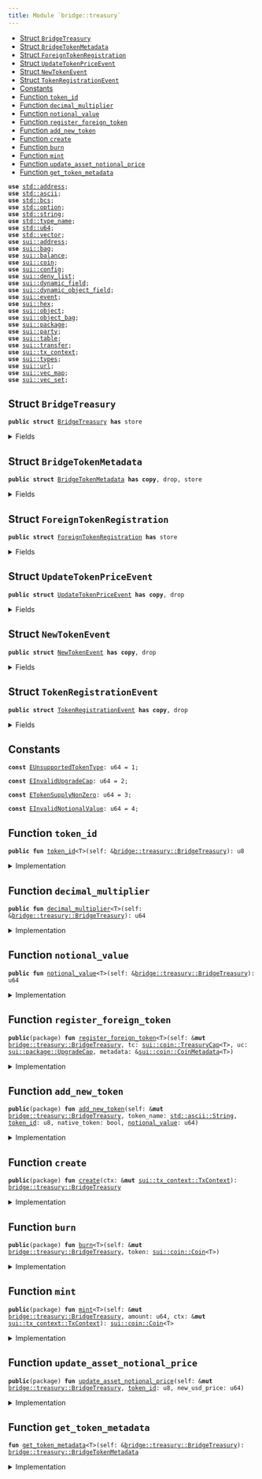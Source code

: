 ```yaml
---
title: Module `bridge::treasury`
---
```




-  [Struct `BridgeTreasury`](#bridge_treasury_BridgeTreasury)
-  [Struct `BridgeTokenMetadata`](#bridge_treasury_BridgeTokenMetadata)
-  [Struct `ForeignTokenRegistration`](#bridge_treasury_ForeignTokenRegistration)
-  [Struct `UpdateTokenPriceEvent`](#bridge_treasury_UpdateTokenPriceEvent)
-  [Struct `NewTokenEvent`](#bridge_treasury_NewTokenEvent)
-  [Struct `TokenRegistrationEvent`](#bridge_treasury_TokenRegistrationEvent)
-  [Constants](#@Constants_0)
-  [Function `token_id`](#bridge_treasury_token_id)
-  [Function `decimal_multiplier`](#bridge_treasury_decimal_multiplier)
-  [Function `notional_value`](#bridge_treasury_notional_value)
-  [Function `register_foreign_token`](#bridge_treasury_register_foreign_token)
-  [Function `add_new_token`](#bridge_treasury_add_new_token)
-  [Function `create`](#bridge_treasury_create)
-  [Function `burn`](#bridge_treasury_burn)
-  [Function `mint`](#bridge_treasury_mint)
-  [Function `update_asset_notional_price`](#bridge_treasury_update_asset_notional_price)
-  [Function `get_token_metadata`](#bridge_treasury_get_token_metadata)


<pre><code><b>use</b> <a href="../std/address.md#std_address">std::address</a>;
<b>use</b> <a href="../std/ascii.md#std_ascii">std::ascii</a>;
<b>use</b> <a href="../std/bcs.md#std_bcs">std::bcs</a>;
<b>use</b> <a href="../std/option.md#std_option">std::option</a>;
<b>use</b> <a href="../std/string.md#std_string">std::string</a>;
<b>use</b> <a href="../std/type_name.md#std_type_name">std::type_name</a>;
<b>use</b> <a href="../std/u64.md#std_u64">std::u64</a>;
<b>use</b> <a href="../std/vector.md#std_vector">std::vector</a>;
<b>use</b> <a href="../sui/address.md#sui_address">sui::address</a>;
<b>use</b> <a href="../sui/bag.md#sui_bag">sui::bag</a>;
<b>use</b> <a href="../sui/balance.md#sui_balance">sui::balance</a>;
<b>use</b> <a href="../sui/coin.md#sui_coin">sui::coin</a>;
<b>use</b> <a href="../sui/config.md#sui_config">sui::config</a>;
<b>use</b> <a href="../sui/deny_list.md#sui_deny_list">sui::deny_list</a>;
<b>use</b> <a href="../sui/dynamic_field.md#sui_dynamic_field">sui::dynamic_field</a>;
<b>use</b> <a href="../sui/dynamic_object_field.md#sui_dynamic_object_field">sui::dynamic_object_field</a>;
<b>use</b> <a href="../sui/event.md#sui_event">sui::event</a>;
<b>use</b> <a href="../sui/hex.md#sui_hex">sui::hex</a>;
<b>use</b> <a href="../sui/object.md#sui_object">sui::object</a>;
<b>use</b> <a href="../sui/object_bag.md#sui_object_bag">sui::object_bag</a>;
<b>use</b> <a href="../sui/package.md#sui_package">sui::package</a>;
<b>use</b> <a href="../sui/party.md#sui_party">sui::party</a>;
<b>use</b> <a href="../sui/table.md#sui_table">sui::table</a>;
<b>use</b> <a href="../sui/transfer.md#sui_transfer">sui::transfer</a>;
<b>use</b> <a href="../sui/tx_context.md#sui_tx_context">sui::tx_context</a>;
<b>use</b> <a href="../sui/types.md#sui_types">sui::types</a>;
<b>use</b> <a href="../sui/url.md#sui_url">sui::url</a>;
<b>use</b> <a href="../sui/vec_map.md#sui_vec_map">sui::vec_map</a>;
<b>use</b> <a href="../sui/vec_set.md#sui_vec_set">sui::vec_set</a>;
</code></pre>



<a name="bridge_treasury_BridgeTreasury"></a>

## Struct `BridgeTreasury`



<pre><code><b>public</b> <b>struct</b> <a href="../bridge/treasury.md#bridge_treasury_BridgeTreasury">BridgeTreasury</a> <b>has</b> store
</code></pre>



<details>
<summary>Fields</summary>


<dl>
<dt>
<code>treasuries: <a href="../sui/object_bag.md#sui_object_bag_ObjectBag">sui::object_bag::ObjectBag</a></code>
</dt>
<dd>
</dd>
<dt>
<code>supported_tokens: <a href="../sui/vec_map.md#sui_vec_map_VecMap">sui::vec_map::VecMap</a>&lt;<a href="../std/type_name.md#std_type_name_TypeName">std::type_name::TypeName</a>, <a href="../bridge/treasury.md#bridge_treasury_BridgeTokenMetadata">bridge::treasury::BridgeTokenMetadata</a>&gt;</code>
</dt>
<dd>
</dd>
<dt>
<code>id_token_type_map: <a href="../sui/vec_map.md#sui_vec_map_VecMap">sui::vec_map::VecMap</a>&lt;u8, <a href="../std/type_name.md#std_type_name_TypeName">std::type_name::TypeName</a>&gt;</code>
</dt>
<dd>
</dd>
<dt>
<code>waiting_room: <a href="../sui/bag.md#sui_bag_Bag">sui::bag::Bag</a></code>
</dt>
<dd>
</dd>
</dl>


</details>

<a name="bridge_treasury_BridgeTokenMetadata"></a>

## Struct `BridgeTokenMetadata`



<pre><code><b>public</b> <b>struct</b> <a href="../bridge/treasury.md#bridge_treasury_BridgeTokenMetadata">BridgeTokenMetadata</a> <b>has</b> <b>copy</b>, drop, store
</code></pre>



<details>
<summary>Fields</summary>


<dl>
<dt>
<code>id: u8</code>
</dt>
<dd>
</dd>
<dt>
<code><a href="../bridge/treasury.md#bridge_treasury_decimal_multiplier">decimal_multiplier</a>: u64</code>
</dt>
<dd>
</dd>
<dt>
<code><a href="../bridge/treasury.md#bridge_treasury_notional_value">notional_value</a>: u64</code>
</dt>
<dd>
</dd>
<dt>
<code>native_token: bool</code>
</dt>
<dd>
</dd>
</dl>


</details>

<a name="bridge_treasury_ForeignTokenRegistration"></a>

## Struct `ForeignTokenRegistration`



<pre><code><b>public</b> <b>struct</b> <a href="../bridge/treasury.md#bridge_treasury_ForeignTokenRegistration">ForeignTokenRegistration</a> <b>has</b> store
</code></pre>



<details>
<summary>Fields</summary>


<dl>
<dt>
<code>type_name: <a href="../std/type_name.md#std_type_name_TypeName">std::type_name::TypeName</a></code>
</dt>
<dd>
</dd>
<dt>
<code>uc: <a href="../sui/package.md#sui_package_UpgradeCap">sui::package::UpgradeCap</a></code>
</dt>
<dd>
</dd>
<dt>
<code>decimal: u8</code>
</dt>
<dd>
</dd>
</dl>


</details>

<a name="bridge_treasury_UpdateTokenPriceEvent"></a>

## Struct `UpdateTokenPriceEvent`



<pre><code><b>public</b> <b>struct</b> <a href="../bridge/treasury.md#bridge_treasury_UpdateTokenPriceEvent">UpdateTokenPriceEvent</a> <b>has</b> <b>copy</b>, drop
</code></pre>



<details>
<summary>Fields</summary>


<dl>
<dt>
<code><a href="../bridge/treasury.md#bridge_treasury_token_id">token_id</a>: u8</code>
</dt>
<dd>
</dd>
<dt>
<code>new_price: u64</code>
</dt>
<dd>
</dd>
</dl>


</details>

<a name="bridge_treasury_NewTokenEvent"></a>

## Struct `NewTokenEvent`



<pre><code><b>public</b> <b>struct</b> <a href="../bridge/treasury.md#bridge_treasury_NewTokenEvent">NewTokenEvent</a> <b>has</b> <b>copy</b>, drop
</code></pre>



<details>
<summary>Fields</summary>


<dl>
<dt>
<code><a href="../bridge/treasury.md#bridge_treasury_token_id">token_id</a>: u8</code>
</dt>
<dd>
</dd>
<dt>
<code>type_name: <a href="../std/type_name.md#std_type_name_TypeName">std::type_name::TypeName</a></code>
</dt>
<dd>
</dd>
<dt>
<code>native_token: bool</code>
</dt>
<dd>
</dd>
<dt>
<code><a href="../bridge/treasury.md#bridge_treasury_decimal_multiplier">decimal_multiplier</a>: u64</code>
</dt>
<dd>
</dd>
<dt>
<code><a href="../bridge/treasury.md#bridge_treasury_notional_value">notional_value</a>: u64</code>
</dt>
<dd>
</dd>
</dl>


</details>

<a name="bridge_treasury_TokenRegistrationEvent"></a>

## Struct `TokenRegistrationEvent`



<pre><code><b>public</b> <b>struct</b> <a href="../bridge/treasury.md#bridge_treasury_TokenRegistrationEvent">TokenRegistrationEvent</a> <b>has</b> <b>copy</b>, drop
</code></pre>



<details>
<summary>Fields</summary>


<dl>
<dt>
<code>type_name: <a href="../std/type_name.md#std_type_name_TypeName">std::type_name::TypeName</a></code>
</dt>
<dd>
</dd>
<dt>
<code>decimal: u8</code>
</dt>
<dd>
</dd>
<dt>
<code>native_token: bool</code>
</dt>
<dd>
</dd>
</dl>


</details>

<a name="@Constants_0"></a>

## Constants


<a name="bridge_treasury_EUnsupportedTokenType"></a>



<pre><code><b>const</b> <a href="../bridge/treasury.md#bridge_treasury_EUnsupportedTokenType">EUnsupportedTokenType</a>: u64 = 1;
</code></pre>



<a name="bridge_treasury_EInvalidUpgradeCap"></a>



<pre><code><b>const</b> <a href="../bridge/treasury.md#bridge_treasury_EInvalidUpgradeCap">EInvalidUpgradeCap</a>: u64 = 2;
</code></pre>



<a name="bridge_treasury_ETokenSupplyNonZero"></a>



<pre><code><b>const</b> <a href="../bridge/treasury.md#bridge_treasury_ETokenSupplyNonZero">ETokenSupplyNonZero</a>: u64 = 3;
</code></pre>



<a name="bridge_treasury_EInvalidNotionalValue"></a>



<pre><code><b>const</b> <a href="../bridge/treasury.md#bridge_treasury_EInvalidNotionalValue">EInvalidNotionalValue</a>: u64 = 4;
</code></pre>



<a name="bridge_treasury_token_id"></a>

## Function `token_id`



<pre><code><b>public</b> <b>fun</b> <a href="../bridge/treasury.md#bridge_treasury_token_id">token_id</a>&lt;T&gt;(self: &<a href="../bridge/treasury.md#bridge_treasury_BridgeTreasury">bridge::treasury::BridgeTreasury</a>): u8
</code></pre>



<details>
<summary>Implementation</summary>


<pre><code><b>public</b> <b>fun</b> <a href="../bridge/treasury.md#bridge_treasury_token_id">token_id</a>&lt;T&gt;(self: &<a href="../bridge/treasury.md#bridge_treasury_BridgeTreasury">BridgeTreasury</a>): u8 {
    <b>let</b> metadata = self.<a href="../bridge/treasury.md#bridge_treasury_get_token_metadata">get_token_metadata</a>&lt;T&gt;();
    metadata.id
}
</code></pre>



</details>

<a name="bridge_treasury_decimal_multiplier"></a>

## Function `decimal_multiplier`



<pre><code><b>public</b> <b>fun</b> <a href="../bridge/treasury.md#bridge_treasury_decimal_multiplier">decimal_multiplier</a>&lt;T&gt;(self: &<a href="../bridge/treasury.md#bridge_treasury_BridgeTreasury">bridge::treasury::BridgeTreasury</a>): u64
</code></pre>



<details>
<summary>Implementation</summary>


<pre><code><b>public</b> <b>fun</b> <a href="../bridge/treasury.md#bridge_treasury_decimal_multiplier">decimal_multiplier</a>&lt;T&gt;(self: &<a href="../bridge/treasury.md#bridge_treasury_BridgeTreasury">BridgeTreasury</a>): u64 {
    <b>let</b> metadata = self.<a href="../bridge/treasury.md#bridge_treasury_get_token_metadata">get_token_metadata</a>&lt;T&gt;();
    metadata.<a href="../bridge/treasury.md#bridge_treasury_decimal_multiplier">decimal_multiplier</a>
}
</code></pre>



</details>

<a name="bridge_treasury_notional_value"></a>

## Function `notional_value`



<pre><code><b>public</b> <b>fun</b> <a href="../bridge/treasury.md#bridge_treasury_notional_value">notional_value</a>&lt;T&gt;(self: &<a href="../bridge/treasury.md#bridge_treasury_BridgeTreasury">bridge::treasury::BridgeTreasury</a>): u64
</code></pre>



<details>
<summary>Implementation</summary>


<pre><code><b>public</b> <b>fun</b> <a href="../bridge/treasury.md#bridge_treasury_notional_value">notional_value</a>&lt;T&gt;(self: &<a href="../bridge/treasury.md#bridge_treasury_BridgeTreasury">BridgeTreasury</a>): u64 {
    <b>let</b> metadata = self.<a href="../bridge/treasury.md#bridge_treasury_get_token_metadata">get_token_metadata</a>&lt;T&gt;();
    metadata.<a href="../bridge/treasury.md#bridge_treasury_notional_value">notional_value</a>
}
</code></pre>



</details>

<a name="bridge_treasury_register_foreign_token"></a>

## Function `register_foreign_token`



<pre><code><b>public</b>(package) <b>fun</b> <a href="../bridge/treasury.md#bridge_treasury_register_foreign_token">register_foreign_token</a>&lt;T&gt;(self: &<b>mut</b> <a href="../bridge/treasury.md#bridge_treasury_BridgeTreasury">bridge::treasury::BridgeTreasury</a>, tc: <a href="../sui/coin.md#sui_coin_TreasuryCap">sui::coin::TreasuryCap</a>&lt;T&gt;, uc: <a href="../sui/package.md#sui_package_UpgradeCap">sui::package::UpgradeCap</a>, metadata: &<a href="../sui/coin.md#sui_coin_CoinMetadata">sui::coin::CoinMetadata</a>&lt;T&gt;)
</code></pre>



<details>
<summary>Implementation</summary>


<pre><code><b>public</b>(package) <b>fun</b> <a href="../bridge/treasury.md#bridge_treasury_register_foreign_token">register_foreign_token</a>&lt;T&gt;(
    self: &<b>mut</b> <a href="../bridge/treasury.md#bridge_treasury_BridgeTreasury">BridgeTreasury</a>,
    tc: TreasuryCap&lt;T&gt;,
    uc: UpgradeCap,
    metadata: &CoinMetadata&lt;T&gt;,
) {
    // Make sure TreasuryCap <b>has</b> not been minted before.
    <b>assert</b>!(coin::total_supply(&tc) == 0, <a href="../bridge/treasury.md#bridge_treasury_ETokenSupplyNonZero">ETokenSupplyNonZero</a>);
    <b>let</b> type_name = type_name::get&lt;T&gt;();
    <b>let</b> address_bytes = hex::decode(ascii::into_bytes(type_name::get_address(&type_name)));
    <b>let</b> coin_address = address::from_bytes(address_bytes);
    // Make sure upgrade cap is <b>for</b> the Coin package
    // FIXME: add test
    <b>assert</b>!(
        object::id_to_address(&package::upgrade_package(&uc)) == coin_address,
        <a href="../bridge/treasury.md#bridge_treasury_EInvalidUpgradeCap">EInvalidUpgradeCap</a>,
    );
    <b>let</b> registration = <a href="../bridge/treasury.md#bridge_treasury_ForeignTokenRegistration">ForeignTokenRegistration</a> {
        type_name,
        uc,
        decimal: coin::get_decimals(metadata),
    };
    self.waiting_room.add(type_name::into_string(type_name), registration);
    self.treasuries.add(type_name, tc);
    event::emit(<a href="../bridge/treasury.md#bridge_treasury_TokenRegistrationEvent">TokenRegistrationEvent</a> {
        type_name,
        decimal: coin::get_decimals(metadata),
        native_token: <b>false</b>,
    });
}
</code></pre>



</details>

<a name="bridge_treasury_add_new_token"></a>

## Function `add_new_token`



<pre><code><b>public</b>(package) <b>fun</b> <a href="../bridge/treasury.md#bridge_treasury_add_new_token">add_new_token</a>(self: &<b>mut</b> <a href="../bridge/treasury.md#bridge_treasury_BridgeTreasury">bridge::treasury::BridgeTreasury</a>, token_name: <a href="../std/ascii.md#std_ascii_String">std::ascii::String</a>, <a href="../bridge/treasury.md#bridge_treasury_token_id">token_id</a>: u8, native_token: bool, <a href="../bridge/treasury.md#bridge_treasury_notional_value">notional_value</a>: u64)
</code></pre>



<details>
<summary>Implementation</summary>


<pre><code><b>public</b>(package) <b>fun</b> <a href="../bridge/treasury.md#bridge_treasury_add_new_token">add_new_token</a>(
    self: &<b>mut</b> <a href="../bridge/treasury.md#bridge_treasury_BridgeTreasury">BridgeTreasury</a>,
    token_name: String,
    <a href="../bridge/treasury.md#bridge_treasury_token_id">token_id</a>: u8,
    native_token: bool,
    <a href="../bridge/treasury.md#bridge_treasury_notional_value">notional_value</a>: u64,
) {
    <b>if</b> (!native_token) {
        <b>assert</b>!(<a href="../bridge/treasury.md#bridge_treasury_notional_value">notional_value</a> &gt; 0, <a href="../bridge/treasury.md#bridge_treasury_EInvalidNotionalValue">EInvalidNotionalValue</a>);
        <b>let</b> <a href="../bridge/treasury.md#bridge_treasury_ForeignTokenRegistration">ForeignTokenRegistration</a> {
            type_name,
            uc,
            decimal,
        } = self.waiting_room.remove&lt;String, <a href="../bridge/treasury.md#bridge_treasury_ForeignTokenRegistration">ForeignTokenRegistration</a>&gt;(token_name);
        <b>let</b> <a href="../bridge/treasury.md#bridge_treasury_decimal_multiplier">decimal_multiplier</a> = 10u64.pow(decimal);
        self
            .supported_tokens
            .insert(
                type_name,
                <a href="../bridge/treasury.md#bridge_treasury_BridgeTokenMetadata">BridgeTokenMetadata</a> {
                    id: <a href="../bridge/treasury.md#bridge_treasury_token_id">token_id</a>,
                    <a href="../bridge/treasury.md#bridge_treasury_decimal_multiplier">decimal_multiplier</a>,
                    <a href="../bridge/treasury.md#bridge_treasury_notional_value">notional_value</a>,
                    native_token,
                },
            );
        self.id_token_type_map.insert(<a href="../bridge/treasury.md#bridge_treasury_token_id">token_id</a>, type_name);
        // Freeze upgrade cap to prevent changes to the coin
        transfer::public_freeze_object(uc);
        event::emit(<a href="../bridge/treasury.md#bridge_treasury_NewTokenEvent">NewTokenEvent</a> {
            <a href="../bridge/treasury.md#bridge_treasury_token_id">token_id</a>,
            type_name,
            native_token,
            <a href="../bridge/treasury.md#bridge_treasury_decimal_multiplier">decimal_multiplier</a>,
            <a href="../bridge/treasury.md#bridge_treasury_notional_value">notional_value</a>,
        })
    } // <b>else</b> not implemented in V1
}
</code></pre>



</details>

<a name="bridge_treasury_create"></a>

## Function `create`



<pre><code><b>public</b>(package) <b>fun</b> <a href="../bridge/treasury.md#bridge_treasury_create">create</a>(ctx: &<b>mut</b> <a href="../sui/tx_context.md#sui_tx_context_TxContext">sui::tx_context::TxContext</a>): <a href="../bridge/treasury.md#bridge_treasury_BridgeTreasury">bridge::treasury::BridgeTreasury</a>
</code></pre>



<details>
<summary>Implementation</summary>


<pre><code><b>public</b>(package) <b>fun</b> <a href="../bridge/treasury.md#bridge_treasury_create">create</a>(ctx: &<b>mut</b> TxContext): <a href="../bridge/treasury.md#bridge_treasury_BridgeTreasury">BridgeTreasury</a> {
    <a href="../bridge/treasury.md#bridge_treasury_BridgeTreasury">BridgeTreasury</a> {
        treasuries: object_bag::new(ctx),
        supported_tokens: vec_map::empty(),
        id_token_type_map: vec_map::empty(),
        waiting_room: bag::new(ctx),
    }
}
</code></pre>



</details>

<a name="bridge_treasury_burn"></a>

## Function `burn`



<pre><code><b>public</b>(package) <b>fun</b> <a href="../bridge/treasury.md#bridge_treasury_burn">burn</a>&lt;T&gt;(self: &<b>mut</b> <a href="../bridge/treasury.md#bridge_treasury_BridgeTreasury">bridge::treasury::BridgeTreasury</a>, token: <a href="../sui/coin.md#sui_coin_Coin">sui::coin::Coin</a>&lt;T&gt;)
</code></pre>



<details>
<summary>Implementation</summary>


<pre><code><b>public</b>(package) <b>fun</b> <a href="../bridge/treasury.md#bridge_treasury_burn">burn</a>&lt;T&gt;(self: &<b>mut</b> <a href="../bridge/treasury.md#bridge_treasury_BridgeTreasury">BridgeTreasury</a>, token: Coin&lt;T&gt;) {
    <b>let</b> <a href="../bridge/treasury.md#bridge_treasury">treasury</a> = &<b>mut</b> self.treasuries[type_name::get&lt;T&gt;()];
    coin::burn(<a href="../bridge/treasury.md#bridge_treasury">treasury</a>, token);
}
</code></pre>



</details>

<a name="bridge_treasury_mint"></a>

## Function `mint`



<pre><code><b>public</b>(package) <b>fun</b> <a href="../bridge/treasury.md#bridge_treasury_mint">mint</a>&lt;T&gt;(self: &<b>mut</b> <a href="../bridge/treasury.md#bridge_treasury_BridgeTreasury">bridge::treasury::BridgeTreasury</a>, amount: u64, ctx: &<b>mut</b> <a href="../sui/tx_context.md#sui_tx_context_TxContext">sui::tx_context::TxContext</a>): <a href="../sui/coin.md#sui_coin_Coin">sui::coin::Coin</a>&lt;T&gt;
</code></pre>



<details>
<summary>Implementation</summary>


<pre><code><b>public</b>(package) <b>fun</b> <a href="../bridge/treasury.md#bridge_treasury_mint">mint</a>&lt;T&gt;(self: &<b>mut</b> <a href="../bridge/treasury.md#bridge_treasury_BridgeTreasury">BridgeTreasury</a>, amount: u64, ctx: &<b>mut</b> TxContext): Coin&lt;T&gt; {
    <b>let</b> <a href="../bridge/treasury.md#bridge_treasury">treasury</a> = &<b>mut</b> self.treasuries[type_name::get&lt;T&gt;()];
    coin::mint(<a href="../bridge/treasury.md#bridge_treasury">treasury</a>, amount, ctx)
}
</code></pre>



</details>

<a name="bridge_treasury_update_asset_notional_price"></a>

## Function `update_asset_notional_price`



<pre><code><b>public</b>(package) <b>fun</b> <a href="../bridge/treasury.md#bridge_treasury_update_asset_notional_price">update_asset_notional_price</a>(self: &<b>mut</b> <a href="../bridge/treasury.md#bridge_treasury_BridgeTreasury">bridge::treasury::BridgeTreasury</a>, <a href="../bridge/treasury.md#bridge_treasury_token_id">token_id</a>: u8, new_usd_price: u64)
</code></pre>



<details>
<summary>Implementation</summary>


<pre><code><b>public</b>(package) <b>fun</b> <a href="../bridge/treasury.md#bridge_treasury_update_asset_notional_price">update_asset_notional_price</a>(
    self: &<b>mut</b> <a href="../bridge/treasury.md#bridge_treasury_BridgeTreasury">BridgeTreasury</a>,
    <a href="../bridge/treasury.md#bridge_treasury_token_id">token_id</a>: u8,
    new_usd_price: u64,
) {
    <b>let</b> type_name = self.id_token_type_map.try_get(&<a href="../bridge/treasury.md#bridge_treasury_token_id">token_id</a>);
    <b>assert</b>!(type_name.is_some(), <a href="../bridge/treasury.md#bridge_treasury_EUnsupportedTokenType">EUnsupportedTokenType</a>);
    <b>assert</b>!(new_usd_price &gt; 0, <a href="../bridge/treasury.md#bridge_treasury_EInvalidNotionalValue">EInvalidNotionalValue</a>);
    <b>let</b> type_name = type_name.destroy_some();
    <b>let</b> metadata = self.supported_tokens.get_mut(&type_name);
    metadata.<a href="../bridge/treasury.md#bridge_treasury_notional_value">notional_value</a> = new_usd_price;
    event::emit(<a href="../bridge/treasury.md#bridge_treasury_UpdateTokenPriceEvent">UpdateTokenPriceEvent</a> {
        <a href="../bridge/treasury.md#bridge_treasury_token_id">token_id</a>,
        new_price: new_usd_price,
    })
}
</code></pre>



</details>

<a name="bridge_treasury_get_token_metadata"></a>

## Function `get_token_metadata`



<pre><code><b>fun</b> <a href="../bridge/treasury.md#bridge_treasury_get_token_metadata">get_token_metadata</a>&lt;T&gt;(self: &<a href="../bridge/treasury.md#bridge_treasury_BridgeTreasury">bridge::treasury::BridgeTreasury</a>): <a href="../bridge/treasury.md#bridge_treasury_BridgeTokenMetadata">bridge::treasury::BridgeTokenMetadata</a>
</code></pre>



<details>
<summary>Implementation</summary>


<pre><code><b>fun</b> <a href="../bridge/treasury.md#bridge_treasury_get_token_metadata">get_token_metadata</a>&lt;T&gt;(self: &<a href="../bridge/treasury.md#bridge_treasury_BridgeTreasury">BridgeTreasury</a>): <a href="../bridge/treasury.md#bridge_treasury_BridgeTokenMetadata">BridgeTokenMetadata</a> {
    <b>let</b> coin_type = type_name::get&lt;T&gt;();
    <b>let</b> metadata = self.supported_tokens.try_get(&coin_type);
    <b>assert</b>!(metadata.is_some(), <a href="../bridge/treasury.md#bridge_treasury_EUnsupportedTokenType">EUnsupportedTokenType</a>);
    metadata.destroy_some()
}
</code></pre>



</details>
